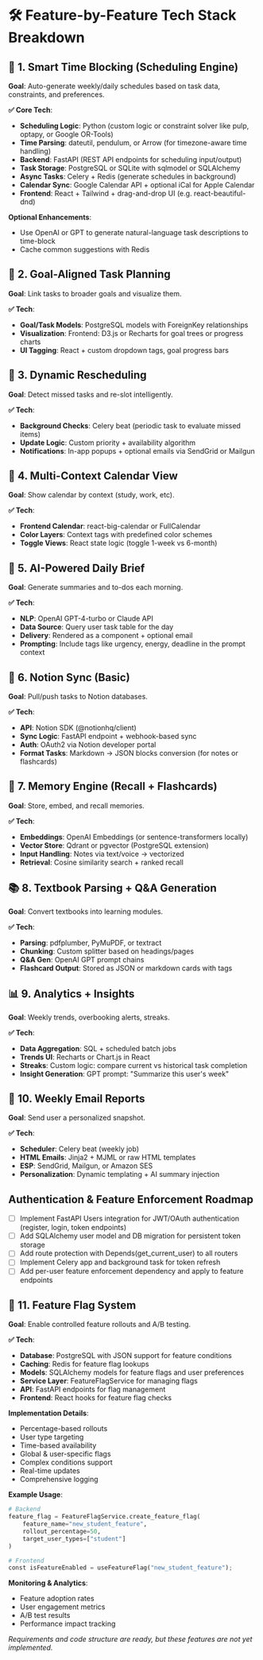 # 🛠️ Feature-by-Feature Tech Stack Breakdown

## 🧠 1. Smart Time Blocking (Scheduling Engine)
**Goal**: Auto-generate weekly/daily schedules based on task data, constraints, and preferences.

**✅ Core Tech**:
- **Scheduling Logic**: Python (custom logic or constraint solver like pulp, optapy, or Google OR-Tools)
- **Time Parsing**: dateutil, pendulum, or Arrow (for timezone-aware time handling)
- **Backend**: FastAPI (REST API endpoints for scheduling input/output)
- **Task Storage**: PostgreSQL or SQLite with sqlmodel or SQLAlchemy
- **Async Tasks**: Celery + Redis (generate schedules in background)
- **Calendar Sync**: Google Calendar API + optional iCal for Apple Calendar
- **Frontend**: React + Tailwind + drag-and-drop UI (e.g. react-beautiful-dnd)

**Optional Enhancements**:
- Use OpenAI or GPT to generate natural-language task descriptions to time-block
- Cache common suggestions with Redis

## 🎯 2. Goal-Aligned Task Planning
**Goal**: Link tasks to broader goals and visualize them.

**✅ Tech**:
- **Goal/Task Models**: PostgreSQL models with ForeignKey relationships
- **Visualization**: Frontend: D3.js or Recharts for goal trees or progress charts
- **UI Tagging**: React + custom dropdown tags, goal progress bars

## 🔁 3. Dynamic Rescheduling
**Goal**: Detect missed tasks and re-slot intelligently.

**✅ Tech**:
- **Background Checks**: Celery beat (periodic task to evaluate missed items)
- **Update Logic**: Custom priority + availability algorithm
- **Notifications**: In-app popups + optional emails via SendGrid or Mailgun

## 📅 4. Multi-Context Calendar View
**Goal**: Show calendar by context (study, work, etc).

**✅ Tech**:
- **Frontend Calendar**: react-big-calendar or FullCalendar
- **Color Layers**: Context tags with predefined color schemes
- **Toggle Views**: React state logic (toggle 1-week vs 6-month)

## 🧠 5. AI-Powered Daily Brief
**Goal**: Generate summaries and to-dos each morning.

**✅ Tech**:
- **NLP**: OpenAI GPT-4-turbo or Claude API
- **Data Source**: Query user task table for the day
- **Delivery**: Rendered as a component + optional email
- **Prompting**: Include tags like urgency, energy, deadline in the prompt context

## 🧩 6. Notion Sync (Basic)
**Goal**: Pull/push tasks to Notion databases.

**✅ Tech**:
- **API**: Notion SDK (@notionhq/client)
- **Sync Logic**: FastAPI endpoint + webhook-based sync
- **Auth**: OAuth2 via Notion developer portal
- **Format Tasks**: Markdown → JSON blocks conversion (for notes or flashcards)

## 🔄 7. Memory Engine (Recall + Flashcards)
**Goal**: Store, embed, and recall memories.

**✅ Tech**:
- **Embeddings**: OpenAI Embeddings (or sentence-transformers locally)
- **Vector Store**: Qdrant or pgvector (PostgreSQL extension)
- **Input Handling**: Notes via text/voice → vectorized
- **Retrieval**: Cosine similarity search + ranked recall

## 📚 8. Textbook Parsing + Q&A Generation
**Goal**: Convert textbooks into learning modules.

**✅ Tech**:
- **Parsing**: pdfplumber, PyMuPDF, or textract
- **Chunking**: Custom splitter based on headings/pages
- **Q&A Gen**: OpenAI GPT prompt chains
- **Flashcard Output**: Stored as JSON or markdown cards with tags

## 📊 9. Analytics + Insights
**Goal**: Weekly trends, overbooking alerts, streaks.

**✅ Tech**:
- **Data Aggregation**: SQL + scheduled batch jobs
- **Trends UI**: Recharts or Chart.js in React
- **Streaks**: Custom logic: compare current vs historical task completion
- **Insight Generation**: GPT prompt: "Summarize this user's week"

## 📧 10. Weekly Email Reports
**Goal**: Send user a personalized snapshot.

**✅ Tech**:
- **Scheduler**: Celery beat (weekly job)
- **HTML Emails**: Jinja2 + MJML or raw HTML templates
- **ESP**: SendGrid, Mailgun, or Amazon SES
- **Personalization**: Dynamic templating + AI summary injection

## Authentication & Feature Enforcement Roadmap

- [ ] Implement FastAPI Users integration for JWT/OAuth authentication (register, login, token endpoints)
- [ ] Add SQLAlchemy user model and DB migration for persistent token storage
- [ ] Add route protection with Depends(get_current_user) to all routers
- [ ] Implement Celery app and background task for token refresh
- [ ] Add per-user feature enforcement dependency and apply to feature endpoints

## 🚩 11. Feature Flag System
**Goal**: Enable controlled feature rollouts and A/B testing.

**✅ Tech**:
- **Database**: PostgreSQL with JSON support for feature conditions
- **Caching**: Redis for feature flag lookups
- **Models**: SQLAlchemy models for feature flags and user preferences
- **Service Layer**: FeatureFlagService for managing flags
- **API**: FastAPI endpoints for flag management
- **Frontend**: React hooks for feature flag checks

**Implementation Details**:
- Percentage-based rollouts
- User type targeting
- Time-based availability
- Global & user-specific flags
- Complex conditions support
- Real-time updates
- Comprehensive logging

**Example Usage**:
```python
# Backend
feature_flag = FeatureFlagService.create_feature_flag(
    feature_name="new_student_feature",
    rollout_percentage=50,
    target_user_types=["student"]
)

# Frontend
const isFeatureEnabled = useFeatureFlag("new_student_feature");
```

**Monitoring & Analytics**:
- Feature adoption rates
- User engagement metrics
- A/B test results
- Performance impact tracking

*Requirements and code structure are ready, but these features are not yet implemented.* 